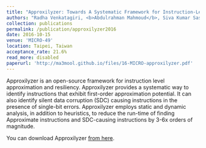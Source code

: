 ```yaml
---
title: "Approxilyzer: Towards A Systematic Framework for Instruction-Level Approximate Computing and its Application to Hardware Resiliency"
authors: "Radha Venkatagiri, <b>Abdulrahman Mahmoud</b>, Siva Kumar Sastry Hari, and Sarita Adve"
collection: publications
permalink: /publication/approxilyzer2016
date: 2016-10-15
venue: 'MICRO-49'
location: Taipei, Taiwan
acceptance_rate: 21.6%
read_more: disabled
paperurl: 'http://ma3mool.github.io/files/16-MICRO-approxilyzer.pdf'
---
```

Approxilyzer is an open-source framework for instruction level approximation and resiliency.
Approxilyzer provides a systematic way to identify instructions that exhibit first-order 
approximation potential. It can also identify silent data corruption (SDC) causing 
instructions in the presence of single-bit errors. Approxilyzer employs static and 
dynamic analysis, in addition to heuristics, to reduce the run-time of finding 
Approximate instructions and SDC-causing instructions by 3-6x orders of magnitude.

You can download Approxilyzer [from here](http://cs.illinois.edu/approxilyzer).
